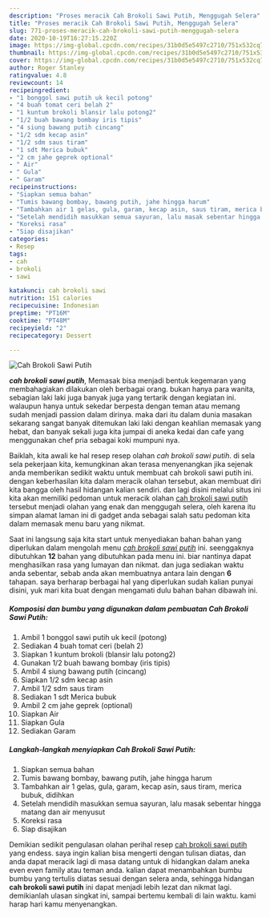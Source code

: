 ```yaml
---
description: "Proses meracik Cah Brokoli Sawi Putih, Menggugah Selera"
title: "Proses meracik Cah Brokoli Sawi Putih, Menggugah Selera"
slug: 771-proses-meracik-cah-brokoli-sawi-putih-menggugah-selera
date: 2020-10-19T16:27:15.220Z
image: https://img-global.cpcdn.com/recipes/31b0d5e5497c2710/751x532cq70/cah-brokoli-sawi-putih-foto-resep-utama.jpg
thumbnail: https://img-global.cpcdn.com/recipes/31b0d5e5497c2710/751x532cq70/cah-brokoli-sawi-putih-foto-resep-utama.jpg
cover: https://img-global.cpcdn.com/recipes/31b0d5e5497c2710/751x532cq70/cah-brokoli-sawi-putih-foto-resep-utama.jpg
author: Roger Stanley
ratingvalue: 4.8
reviewcount: 14
recipeingredient:
- "1 bonggol sawi putih uk kecil potong"
- "4 buah tomat ceri belah 2"
- "1 kuntum brokoli blansir lalu potong2"
- "1/2 buah bawang bombay iris tipis"
- "4 siung bawang putih cincang"
- "1/2 sdm kecap asin"
- "1/2 sdm saus tiram"
- "1 sdt Merica bubuk"
- "2 cm jahe geprek optional"
- " Air"
- " Gula"
- " Garam"
recipeinstructions:
- "Siapkan semua bahan"
- "Tumis bawang bombay, bawang putih, jahe hingga harum"
- "Tambahkan air 1 gelas, gula, garam, kecap asin, saus tiram, merica bubuk, didihkan"
- "Setelah mendidih masukkan semua sayuran, lalu masak sebentar hingga matang dan air menyusut"
- "Koreksi rasa"
- "Siap disajikan"
categories:
- Resep
tags:
- cah
- brokoli
- sawi

katakunci: cah brokoli sawi 
nutrition: 151 calories
recipecuisine: Indonesian
preptime: "PT16M"
cooktime: "PT48M"
recipeyield: "2"
recipecategory: Dessert

---
```



![Cah Brokoli Sawi Putih](https://img-global.cpcdn.com/recipes/31b0d5e5497c2710/751x532cq70/cah-brokoli-sawi-putih-foto-resep-utama.jpg)

<b><i>cah brokoli sawi putih</i></b>, Memasak bisa menjadi bentuk kegemaran yang membahagiakan dilakukan oleh berbagai orang. bukan hanya para wanita, sebagian laki laki juga banyak juga yang tertarik dengan kegiatan ini. walaupun hanya untuk sekedar berpesta dengan teman atau memang sudah menjadi passion dalam dirinya. maka dari itu dalam dunia masakan sekarang sangat banyak ditemukan laki laki dengan keahlian memasak yang hebat, dan banyak sekali juga kita jumpai di aneka kedai dan cafe yang menggunakan chef pria sebagai koki mumpuni nya.



Baiklah, kita awali ke hal resep resep olahan <i>cah brokoli sawi putih</i>. di sela sela pekerjaan kita, kemungkinan akan terasa menyenangkan jika sejenak anda memberikan sedikit waktu untuk membuat cah brokoli sawi putih ini. dengan keberhasilan kita dalam meracik olahan tersebut, akan membuat diri kita bangga oleh hasil hidangan kalian sendiri. dan lagi disini melalui situs ini kita akan memiliki pedoman untuk meracik olahan <u>cah brokoli sawi putih</u> tersebut menjadi olahan yang enak dan menggugah selera, oleh karena itu simpan alamat laman ini di gadget anda sebagai salah satu pedoman kita dalam memasak menu baru yang nikmat.


Saat ini langsung saja kita start untuk menyediakan bahan bahan yang diperlukan dalam mengolah menu <u><i>cah brokoli sawi putih</i></u> ini. seenggaknya dibutuhkan <b>12</b> bahan yang dibutuhkan pada menu ini. biar nantinya dapat menghasilkan rasa yang lumayan dan nikmat. dan juga sediakan waktu anda sebentar, sebab anda akan membuatnya antara lain dengan <b>6</b> tahapan. saya berharap berbagai hal yang diperlukan sudah kalian punyai disini, yuk mari kita buat dengan mengamati dulu bahan bahan dibawah ini.

<!--inarticleads1-->

##### Komposisi dan bumbu yang digunakan dalam pembuatan Cah Brokoli Sawi Putih:

1. Ambil 1 bonggol sawi putih uk kecil (potong)
1. Sediakan 4 buah tomat ceri (belah 2)
1. Siapkan 1 kuntum brokoli (blansir lalu potong2)
1. Gunakan 1/2 buah bawang bombay (iris tipis)
1. Ambil 4 siung bawang putih (cincang)
1. Siapkan 1/2 sdm kecap asin
1. Ambil 1/2 sdm saus tiram
1. Sediakan 1 sdt Merica bubuk
1. Ambil 2 cm jahe geprek (optional)
1. Siapkan  Air
1. Siapkan  Gula
1. Sediakan  Garam




<!--inarticleads2-->

##### Langkah-langkah menyiapkan Cah Brokoli Sawi Putih:

1. Siapkan semua bahan
1. Tumis bawang bombay, bawang putih, jahe hingga harum
1. Tambahkan air 1 gelas, gula, garam, kecap asin, saus tiram, merica bubuk, didihkan
1. Setelah mendidih masukkan semua sayuran, lalu masak sebentar hingga matang dan air menyusut
1. Koreksi rasa
1. Siap disajikan




Demikian sedikit pengulasan olahan perihal resep <u>cah brokoli sawi putih</u> yang endess. saya ingin kalian bisa mengerti dengan tulisan diatas, dan anda dapat meracik lagi di masa datang untuk di hidangkan dalam aneka even even family atau teman anda. kalian dapat menambahkan bumbu bumbu yang tertulis diatas sesuai dengan selera anda, sehingga hidangan <b>cah brokoli sawi putih</b> ini dapat menjadi lebih lezat dan nikmat lagi. demikianlah ulasan singkat ini, sampai bertemu kembali di lain waktu. kami harap hari kamu menyenangkan.
